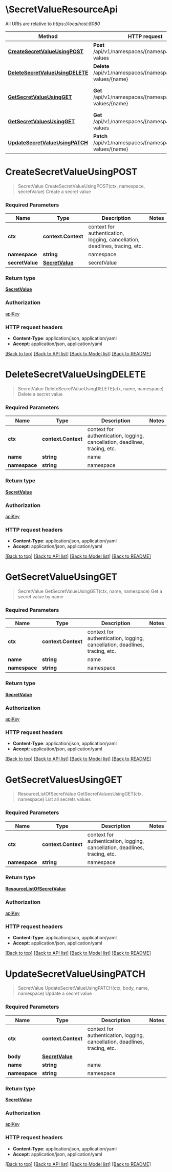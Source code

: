 # \SecretValueResourceApi

All URIs are relative to *https://localhost:8080*

Method | HTTP request | Description
------------- | ------------- | -------------
[**CreateSecretValueUsingPOST**](SecretValueResourceApi.md#CreateSecretValueUsingPOST) | **Post** /api/v1/namespaces/{namespace}/secret-values | Create a secret value
[**DeleteSecretValueUsingDELETE**](SecretValueResourceApi.md#DeleteSecretValueUsingDELETE) | **Delete** /api/v1/namespaces/{namespace}/secret-values/{name} | Delete a secret value
[**GetSecretValueUsingGET**](SecretValueResourceApi.md#GetSecretValueUsingGET) | **Get** /api/v1/namespaces/{namespace}/secret-values/{name} | Get a secret value by name
[**GetSecretValuesUsingGET**](SecretValueResourceApi.md#GetSecretValuesUsingGET) | **Get** /api/v1/namespaces/{namespace}/secret-values | List all secrets values
[**UpdateSecretValueUsingPATCH**](SecretValueResourceApi.md#UpdateSecretValueUsingPATCH) | **Patch** /api/v1/namespaces/{namespace}/secret-values/{name} | Update a secret value


# **CreateSecretValueUsingPOST**
> SecretValue CreateSecretValueUsingPOST(ctx, namespace, secretValue)
Create a secret value

### Required Parameters

Name | Type | Description  | Notes
------------- | ------------- | ------------- | -------------
 **ctx** | **context.Context** | context for authentication, logging, cancellation, deadlines, tracing, etc.
  **namespace** | **string**| namespace | 
  **secretValue** | [**SecretValue**](SecretValue.md)| secretValue | 

### Return type

[**SecretValue**](SecretValue.md)

### Authorization

[apiKey](../README.md#apiKey)

### HTTP request headers

 - **Content-Type**: application/json, application/yaml
 - **Accept**: application/json, application/yaml

[[Back to top]](#) [[Back to API list]](../README.md#documentation-for-api-endpoints) [[Back to Model list]](../README.md#documentation-for-models) [[Back to README]](../README.md)

# **DeleteSecretValueUsingDELETE**
> SecretValue DeleteSecretValueUsingDELETE(ctx, name, namespace)
Delete a secret value

### Required Parameters

Name | Type | Description  | Notes
------------- | ------------- | ------------- | -------------
 **ctx** | **context.Context** | context for authentication, logging, cancellation, deadlines, tracing, etc.
  **name** | **string**| name | 
  **namespace** | **string**| namespace | 

### Return type

[**SecretValue**](SecretValue.md)

### Authorization

[apiKey](../README.md#apiKey)

### HTTP request headers

 - **Content-Type**: application/json, application/yaml
 - **Accept**: application/json, application/yaml

[[Back to top]](#) [[Back to API list]](../README.md#documentation-for-api-endpoints) [[Back to Model list]](../README.md#documentation-for-models) [[Back to README]](../README.md)

# **GetSecretValueUsingGET**
> SecretValue GetSecretValueUsingGET(ctx, name, namespace)
Get a secret value by name

### Required Parameters

Name | Type | Description  | Notes
------------- | ------------- | ------------- | -------------
 **ctx** | **context.Context** | context for authentication, logging, cancellation, deadlines, tracing, etc.
  **name** | **string**| name | 
  **namespace** | **string**| namespace | 

### Return type

[**SecretValue**](SecretValue.md)

### Authorization

[apiKey](../README.md#apiKey)

### HTTP request headers

 - **Content-Type**: application/json, application/yaml
 - **Accept**: application/json, application/yaml

[[Back to top]](#) [[Back to API list]](../README.md#documentation-for-api-endpoints) [[Back to Model list]](../README.md#documentation-for-models) [[Back to README]](../README.md)

# **GetSecretValuesUsingGET**
> ResourceListOfSecretValue GetSecretValuesUsingGET(ctx, namespace)
List all secrets values

### Required Parameters

Name | Type | Description  | Notes
------------- | ------------- | ------------- | -------------
 **ctx** | **context.Context** | context for authentication, logging, cancellation, deadlines, tracing, etc.
  **namespace** | **string**| namespace | 

### Return type

[**ResourceListOfSecretValue**](ResourceListOfSecretValue.md)

### Authorization

[apiKey](../README.md#apiKey)

### HTTP request headers

 - **Content-Type**: application/json, application/yaml
 - **Accept**: application/json, application/yaml

[[Back to top]](#) [[Back to API list]](../README.md#documentation-for-api-endpoints) [[Back to Model list]](../README.md#documentation-for-models) [[Back to README]](../README.md)

# **UpdateSecretValueUsingPATCH**
> SecretValue UpdateSecretValueUsingPATCH(ctx, body, name, namespace)
Update a secret value

### Required Parameters

Name | Type | Description  | Notes
------------- | ------------- | ------------- | -------------
 **ctx** | **context.Context** | context for authentication, logging, cancellation, deadlines, tracing, etc.
  **body** | [**SecretValue**](SecretValue.md)|  | 
  **name** | **string**| name | 
  **namespace** | **string**| namespace | 

### Return type

[**SecretValue**](SecretValue.md)

### Authorization

[apiKey](../README.md#apiKey)

### HTTP request headers

 - **Content-Type**: application/json, application/yaml
 - **Accept**: application/json, application/yaml

[[Back to top]](#) [[Back to API list]](../README.md#documentation-for-api-endpoints) [[Back to Model list]](../README.md#documentation-for-models) [[Back to README]](../README.md)

